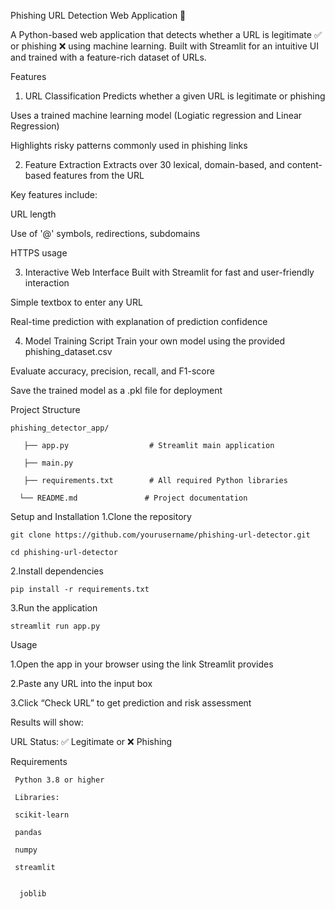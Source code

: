 Phishing URL Detection Web Application 🔐

A Python-based web application that detects whether a URL is legitimate ✅ or phishing ❌ using machine learning. Built with Streamlit for an intuitive UI and trained with a feature-rich dataset of URLs.

Features
1. URL Classification
Predicts whether a given URL is legitimate or phishing

Uses a trained machine learning model (Logiatic regression and Linear Regression)

Highlights risky patterns commonly used in phishing links

2. Feature Extraction
Extracts over 30 lexical, domain-based, and content-based features from the URL

Key features include:


URL length

Use of '@' symbols, redirections, subdomains

HTTPS usage

3. Interactive Web Interface
Built with Streamlit for fast and user-friendly interaction

Simple textbox to enter any URL

Real-time prediction with explanation of prediction confidence

4. Model Training Script
Train your own model using the provided phishing_dataset.csv

Evaluate accuracy, precision, recall, and F1-score

Save the trained model as a .pkl file for deployment

Project Structure

    phishing_detector_app/

       ├── app.py                  # Streamlit main application

       ├── main.py

       ├── requirements.txt        # All required Python libraries

      └── README.md               # Project documentation

Setup and Installation
1.Clone the repository


    git clone https://github.com/yourusername/phishing-url-detector.git

    cd phishing-url-detector

2.Install dependencies


    pip install -r requirements.txt

3.Run the application


    streamlit run app.py

Usage

1.Open the app in your browser using the link Streamlit provides

2.Paste any URL into the input box

3.Click “Check URL” to get prediction and risk assessment

Results will show:

URL Status: ✅ Legitimate or ❌ Phishing


Requirements

     Python 3.8 or higher

     Libraries:

     scikit-learn

     pandas

     numpy

     streamlit


      joblib

